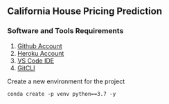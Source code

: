 ## California House Pricing Prediction

### Software and Tools Requirements

1. [Github Account](https://github.com)
2. [Heroku Account](https://heroku.com)
3. [VS Code IDE](https://code.visualstudio.com/)
4. [GitCLI](https://github.com)

Create a new environment for the project

```
conda create -p venv python==3.7 -y
```
